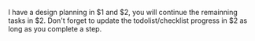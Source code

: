 I have a design planning in $1 and $2, you will continue the remainning tasks in $2.
Don't forget to update the todolist/checklist progress in $2 as long as you complete a step.
